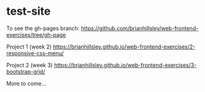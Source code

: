 # test-site

To see the gh-pages branch: https://github.com/brianhillsley/web-frontend-exercises/tree/gh-page

Project 1 (week 2) https://brianhillsley.github.io/web-frontend-exercises/2-responsive-css-menu/

Project 2 (week 3) https://brianhillsley.github.io/web-frontend-exercises/3-bootstrap-grid/

More to come...
